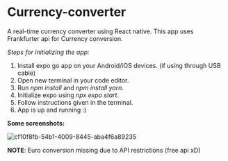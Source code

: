 # Currency-converter
A real-time currency converter using React native.
This app uses Frankfurter api for Currency conversion.

*Steps for initializing the app:*
  1. Install expo go app on your Android/iOS devices. (if using through USB cable)
  2. Open new terminal in your code editor.
  3. Run *npm install* and *npm install yarn*.
  4. Initialize expo using *npx expo start*.
  5. Follow instructions given in the terminal.
  6. App is up and running :)
  
  **Some screenshots:**
  
  
  ![cf10f8fb-54b1-4009-8445-aba4f6a89235](https://user-images.githubusercontent.com/39796545/210129059-e03daea7-a33c-4b51-b9d0-ccfe58ab474c.jpg)

**NOTE**: Euro conversion missing due to API restrictions (free api xD)
